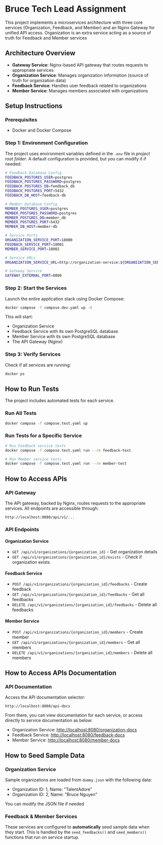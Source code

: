 # Bruce Tech Lead Assignment

This project implements a microservices architecture with three core services (Organization, Feedback, and Member) and an Nginx Gateway for unified API access. Organization is an extra service acting as a source of truth for Feedback and Member services

## Architecture Overview

- **Gateway Service**: Nginx-based API gateway that routes requests to appropriate services
- **Organization Service**: Manages organization information (source of truth for organization data)
- **Feedback Service**: Handles user feedback related to organizations
- **Member Service**: Manages members associated with organizations

## Setup Instructions

### Prerequisites

- Docker and Docker Compose

### Step 1: Environment Configuration

The project uses environment variables defined in the `.env` file in *project root folder*. A default configuration is provided, but you can modify it if needed:

```bash
# Feedback Database Config
FEEDBACK_POSTGRES_USER=postgres
FEEDBACK_POSTGRES_PASSWORD=postgres
FEEDBACK_POSTGRES_DB=feedback_db
FEEDBACK_POSTGRES_PORT=5432
FEEDBACK_DB_HOST=feedback-db

# Member Database Config
MEMBER_POSTGRES_USER=postgres
MEMBER_POSTGRES_PASSWORD=postgres
MEMBER_POSTGRES_DB=member_db
MEMBER_POSTGRES_PORT=5432
MEMBER_DB_HOST=member-db

# Service Ports
ORGANIZATION_SERVICE_PORT=18000
FEEDBACK_SERVICE_PORT=18001
MEMBER_SERVICE_PORT=18002

# Service URLs
ORGANIZATION_SERVICE_URL=http://organization-service:${ORGANIZATION_SERVICE_PORT}/api/v1/organizations

# Gateway Service
GATEWAY_EXTERNAL_PORT=8080
```

### Step 2: Start the Services

Launch the entire application stack using Docker Compose:

```bash
docker compose -f compose.dev.yaml up -d
```

This will start:

- Organization Service
- Feedback Service with its own PostgreSQL database
- Member Service with its own PostgreSQL database
- The API Gateway (Nginx)

### Step 3: Verify Services

Check if all services are running:

```bash
docker ps
```

## How to Run Tests

The project includes automated tests for each service.

### Run All Tests

```bash
docker compose -f compose.test.yaml up
```

### Run Tests for a Specific Service

```bash
# Run Feedback service tests
docker compose -f compose.test.yaml run --rm feedback-test

# Run Member service tests
docker compose -f compose.test.yaml run --rm member-test
```

## How to Access APIs

### API Gateway

The API gateway, backed by Nginx, routes requests to the appropriate services. All endpoints are accessible through:

```
http://localhost:8080/api/v1/...
```

### API Endpoints

#### Organization Service
- `GET /api/v1/organizations/{organization_id}` - Get organization details
- `GET /api/v1/organizations/{organization_id}/exists` - Check if organization exists

#### Feedback Service
- `POST /api/v1/organizations/{organization_id}/feedbacks` - Create feedback
- `GET /api/v1/organizations/{organization_id}/feedbacks` - Get all feedbacks
- `DELETE /api/v1/organizations/{organization_id}/feedbacks` - Delete all feedbacks

#### Member Service
- `POST /api/v1/organizations/{organization_id}/members` - Create member
- `GET /api/v1/organizations/{organization_id}/members` - Get all members
- `DELETE /api/v1/organizations/{organization_id}/members` - Delete all members


## How to Access APIs Documentation

### API Documentation

Access the API documentation selector:

```
http://localhost:8080/api-docs
```

From there, you can view documentation for each service, or access directly to service documentation as below:

- Organization Service: [http://localhost:8080/organization-docs](http://localhost:8080/organization-docs)
- Feedback Service: [http://localhost:8080/feedback-docs](http://localhost:8080/feedback-docs)
- Member Service: [http://localhost:8080/member-docs](http://localhost:8080/member-docs)


## How to Seed Sample Data

### Organization Service

Sample organizations are loaded from  `dummy.json` with the following data:

- Organization ID: 1, Name: "TalentAdore"
- Organization ID: 2, Name: "Bruce Nguyen"

You can modify the JSON file if needed

### Feedback & Member Services

These services are configured to **automatically** seed sample data when they start. This is handled by the `seed_feedbacks()` and `seed_members()` functions that run on service startup.